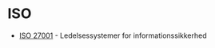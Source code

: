 []()
# ISO
* [ISO 27001](https://webshop.ds.dk/standard/M309892/ds-en-iso-iec-27001-2017) - Ledelsessystemer for informationssikkerhed